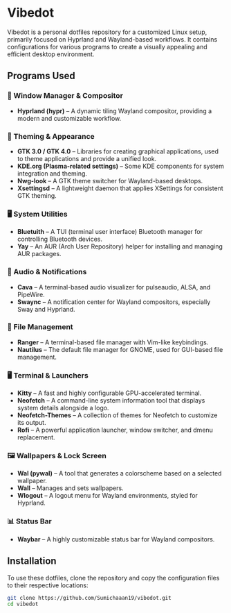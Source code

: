 # Vibedot

Vibedot is a personal dotfiles repository for a customized Linux setup, primarily focused on Hyprland and Wayland-based workflows. It contains configurations for various programs to create a visually appealing and efficient desktop environment.

## Programs Used

### 🔹 Window Manager & Compositor
- **Hyprland (hypr)** – A dynamic tiling Wayland compositor, providing a modern and customizable workflow.

### 🎨 Theming & Appearance
- **GTK 3.0 / GTK 4.0** – Libraries for creating graphical applications, used to theme applications and provide a unified look.
- **KDE.org (Plasma-related settings)** – Some KDE components for system integration and theming.
- **Nwg-look** – A GTK theme switcher for Wayland-based desktops.
- **Xsettingsd** – A lightweight daemon that applies XSettings for consistent GTK theming.

### 🖥️ System Utilities
- **Bluetuith** – A TUI (terminal user interface) Bluetooth manager for controlling Bluetooth devices.
- **Yay** – An AUR (Arch User Repository) helper for installing and managing AUR packages.

### 🎵 Audio & Notifications
- **Cava** – A terminal-based audio visualizer for pulseaudio, ALSA, and PipeWire.
- **Swaync** – A notification center for Wayland compositors, especially Sway and Hyprland.

### 📁 File Management
- **Ranger** – A terminal-based file manager with Vim-like keybindings.
- **Nautilus** – The default file manager for GNOME, used for GUI-based file management.

### 🖥️ Terminal & Launchers
- **Kitty** – A fast and highly configurable GPU-accelerated terminal.
- **Neofetch** – A command-line system information tool that displays system details alongside a logo.
- **Neofetch-Themes** – A collection of themes for Neofetch to customize its output.
- **Rofi** – A powerful application launcher, window switcher, and dmenu replacement.

### 🖼️ Wallpapers & Lock Screen
- **Wal (pywal)** – A tool that generates a colorscheme based on a selected wallpaper.
- **Wall** – Manages and sets wallpapers.
- **Wlogout** – A logout menu for Wayland environments, styled for Hyprland.

### 📊 Status Bar
- **Waybar** – A highly customizable status bar for Wayland compositors.

## Installation

To use these dotfiles, clone the repository and copy the configuration files to their respective locations:

```bash
git clone https://github.com/Sumichaaan19/vibedot.git
cd vibedot
